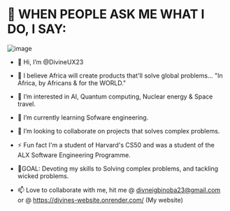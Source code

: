 # 🎯 WHEN PEOPLE ASK ME WHAT I DO, I SAY:



![image](https://user-images.githubusercontent.com/96517814/194907260-ef1303dc-8018-49e8-be84-6fa6ae0d070b.png)




- 👋 Hi, I’m @DivineUX23

- 👑 I believe Africa will create products that'll solve global problems... "In Africa, by Africans & for the WORLD."

- 👀 I’m interested in AI, Quantum computing, Nuclear energy & Space travel.

- 🌱 I’m currently learning Sofware engineering.

- 💞️ I’m looking to collaborate on projects that solves complex problems.

- ⚡ Fun fact I'm a student of Harvard's CS50 and was a student of the ALX Software Engineering Programme.

- 🚀GOAL: Devoting my skills to Solving complex problems, and tackling wicked problems.

- 📫 Love to collaborate with me, hit me @ divneigbinoba23@gmail.com or @ https://divines-website.onrender.com/ (My website)

<!---
DivineUX23/DivineUX23 is a ✨ special ✨ repository because its `README.md` (this file) appears on your GitHub profile.
You can click the Preview link to take a look at your changes.
--->
